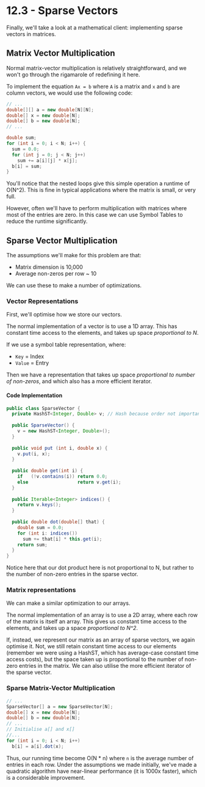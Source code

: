# 12.3 - Sparse Vectors

Finally, we'll take a look at a mathematical client: implementing sparse vectors in matrices.

## Matrix Vector Multiplication

Normal matrix-vector multiplication is relatively straightforward, and we won't go through the rigamarole of redefining it here.

To implement the equation `Ax = b` where `A` is a matrix and `x` and `b` are column vectors, we would use the following code:

```Java
// ...
double[][] a = new double[N][N];
double[] x = new double[N];
double[] b = new double[N];
// ...

double sum;
for (int i = 0; i < N; i++) {
  sum = 0.0;
  for (int j = 0; j < N; j++)
    sum += a[i][j] * x[j];
  b[i] = sum;
}
```

You'll notice that the nested loops give this simple operation a runtime of O(N^2). This is fine in typical applications where the matrix is small, or very full.

However, often we'll have to perform multiplication with matrices where most of the entries are zero. In this case we can use Symbol Tables to reduce the runtime significantly.

## Sparse Vector Multiplication

The assumptions we'll make for this problem are that:
* Matrix dimension is 10,000
* Average non-zeros per row ~ 10

We can use these to make a number of optimizations.

### Vector Representations

First, we'll optimise how we store our vectors.

The normal implementation of a vector is to use a 1D array. This has constant time access to the elements, and takes up space *proportional to N*.

If we use a symbol table representation, where:
* `Key` = Index
* `Value` = Entry

Then we have a representation that takes up space *proportional to number of non-zeros*, and which also has a more efficient iterator.

#### Code Implementation

```Java
public class SparseVector {
  private HashST<Integer, Double> v; // Hash because order not important
  
  public SparseVector() { 
    v = new HashST<Integer, Double>(); 
  }
  
  public void put (int i, double x) { 
    v.put(i, x); 
  }
  
  public double get(int i) {
    if   (!v.contains(i)) return 0.0;
    else                  return v.get(i);
  }
  
  public Iterable<Integer> indices() {
    return v.keys();
  }
  
  public double dot(double[] that) {
    double sum = 0.0;
    for (int i: indices())
      sum += that[i] * this.get(i);
    return sum;
  }
}
```

Notice here that our dot product here is not proportional to N, but rather to the number of non-zero entries in the sparse vector.

### Matrix representations

We can make a similar optimization to our arrays.

The normal implementation of an array is to use a 2D array, where each row of the matrix is itself an array. This gives us constant time access to the elements, and takes up a space *proportional to N^2*.

If, instead, we represent our matrix as an array of sparse vectors, we again optimise it. Not, we still retain constant time access to our elements (remember we were using a HashST, which has average-case constant time access costs), but the space taken up is proportional to the number of non-zero entries in the matrix. We can also utilise the more efficient iterator of the sparse vector.

### Sparse Matrix-Vector Multiplication

```Java
// ...
SparseVector[] a = new SparseVector[N];
double[] x = new double[N];
double[] b = new double[N];
// ...
// Initialise a[] and x[]
//... 
for (int i = 0; i < N; i++)
  b[i] = a[i].dot(x);
```

Thus, our running time become O(N * n) where `n` is the average number of entries in each row. Under the assumptions we made initially, we've made a quadratic algorithm have near-linear performance (it is 1000x faster), which is a considerable improvement.